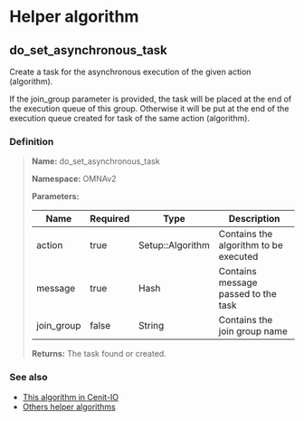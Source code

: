 # Helper algorithm

## do_set_asynchronous_task

Create a task for the asynchronous execution of the given action (algorithm).

If the join_group parameter is provided, the task will be placed at the end of the execution queue of this group. 
Otherwise it will be put at the end of the execution queue created for task of the same action (algorithm).
    
### Definition

> **Name:** do_set_asynchronous_task
> 
> **Namespace:** OMNAv2
>
> **Parameters:**
> 
> | Name | Required | Type | Description |
> | ---- | -------- | ---- | ----------- |
> | action | true | Setup::Algorithm | Contains the algorithm to be executed |
> | message | true | Hash | Contains message passed to the task |
> | join_group | false | String | Contains the join group name |
>
> **Returns:** The task found or created.

### See also
* [This algorithm in Cenit-IO](https://cenit.io/algorithm?f[name][40703][o]=is&f[name][40703][v]=do_set_asynchronous_task&f[namespace][40840][v]=OMNAv2)
* [Others helper algorithms](overview?id=do_set_asynchronous_task)